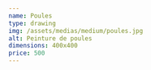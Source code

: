 ```yaml
---
name: Poules
type: drawing
img: /assets/medias/medium/poules.jpg
alt: Peinture de poules
dimensions: 400x400
price: 500
---
```

